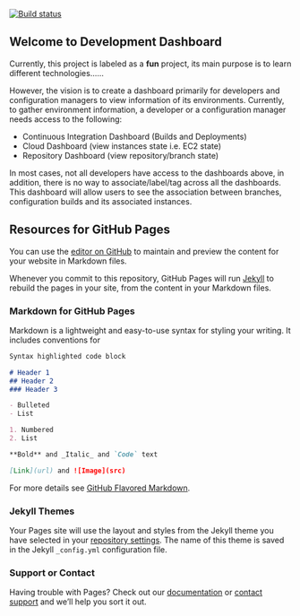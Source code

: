 [![Build status](https://ci.appveyor.com/api/projects/status/2f1o6mx2i3cus4ir/branch/master?svg=true)](https://ci.appveyor.com/project/ynauls/devdash/branch/master)

## Welcome to Development Dashboard

Currently, this project is labeled as a **fun** project, its main purpose is to learn different technologies...... 

However, the vision is to create a dashboard primarily for developers and configuration managers to view information of its environments. Currently, to gather environment information, a developer or a configuration manager needs access to the following:
- Continuous Integration Dashboard (Builds and Deployments)
- Cloud Dashboard (view instances state i.e. EC2 state)
- Repository Dashboard (view repository/branch state)

In most cases, not all developers have access to the dashboards above, in addition, there is no way to associate/label/tag across all the dashboards. This dashboard will allow users to see the association between branches, configuration builds and its associated instances.

## Resources for GitHub Pages

You can use the [editor on GitHub](https://github.com/ynauls/devdash/edit/master/README.md) to maintain and preview the content for your website in Markdown files.

Whenever you commit to this repository, GitHub Pages will run [Jekyll](https://jekyllrb.com/) to rebuild the pages in your site, from the content in your Markdown files.

### Markdown for GitHub Pages

Markdown is a lightweight and easy-to-use syntax for styling your writing. It includes conventions for

```markdown
Syntax highlighted code block

# Header 1
## Header 2
### Header 3

- Bulleted
- List

1. Numbered
2. List

**Bold** and _Italic_ and `Code` text

[Link](url) and ![Image](src)
```

For more details see [GitHub Flavored Markdown](https://guides.github.com/features/mastering-markdown/).

### Jekyll Themes 

Your Pages site will use the layout and styles from the Jekyll theme you have selected in your [repository settings](https://github.com/ynauls/devdash/settings). The name of this theme is saved in the Jekyll `_config.yml` configuration file.

### Support or Contact

Having trouble with Pages? Check out our [documentation](https://help.github.com/categories/github-pages-basics/) or [contact support](https://github.com/contact) and we’ll help you sort it out.
